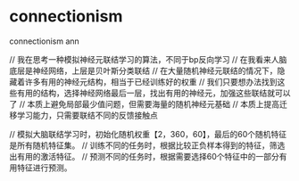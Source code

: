 # connectionism
connectionism ann

// 我在思考一种模拟神经元联结学习的算法，不同于bp反向学习
// 在我看来人脑底层是神经网络，上层是贝叶斯分类联结
// 在大量随机神经元联结的情况下，隐藏着许多有用的神经元结构，相当于已经训练好的权重
// 我们只要想办法找到这些有用的结构，选择神经网络最后一层，找出有用的神经元，加强这些联结就可以了
// 本质上避免局部最少值问题，但需要海量的随机神经元基础
// 本质上提高迁移学习能力，只需要联结不同的反馈接触点

// 模拟大脑联结学习时，初始化随机权重【2，360，60】，最后的60个随机特征是所有随机特征集。
// 训练不同的任务时，根据比较正负样本得到的特征，筛选出有用的激活特征。
// 预测不同的任务时，根据需要选择60个特征中的一部分有用特征进行预测。
